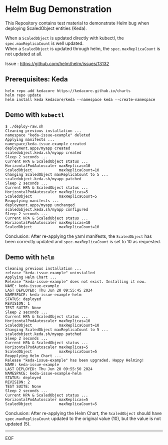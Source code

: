 # Helm Bug Demonstration

This Repository contains test material to demonstrate Helm bug when deploying ScaledObject entities (Keda).

When a `ScaledObject` is updated directly with kubectl, the `spec.maxReplicaCount` is well updated.  
When a `ScaledObject` is updated through helm, the `spec.maxReplicaCount` is not updated at all.  

Issue : https://github.com/helm/helm/issues/13132

## Prerequisites: Keda

```
helm repo add kedacore https://kedacore.github.io/charts
helm repo update
helm install keda kedacore/keda --namespace keda --create-namespace
```

## Demo with `kubectl`

```
$ ./deploy-raw.sh
Cleaning previous installation ...
namespace "keda-issue-example" deleted
Applying manifests ...
namespace/keda-issue-example created
deployment.apps/myapp created
scaledobject.keda.sh/myapp created
Sleep 2 seconds ...
Current HPA & ScaledObject status ...
HorizontalPodAutoscaler maxReplicas=10
ScaledObject            maxReplicaCount=10
Changing ScaledObject maxReplicaCount to 5 ...
scaledobject.keda.sh/myapp patched
Sleep 2 seconds ...
Current HPA & ScaledObject status ...
HorizontalPodAutoscaler maxReplicas=5
ScaledObject            maxReplicaCount=5
Reapplying manifests ...
deployment.apps/myapp unchanged
scaledobject.keda.sh/myapp configured
Sleep 2 seconds ...
Current HPA & ScaledObject status ...
HorizontalPodAutoscaler maxReplicas=10
ScaledObject            maxReplicaCount=10
```

Conclusion: After re-applying the yaml manifests, the `ScaledObject` has been correctly updated and `spec.maxReplicaCount` is set to 10 as requested.

## Demo with `helm`

```
Cleaning previous installation ...
release "keda-issue-example" uninstalled
Applying Helm Chart ...
Release "keda-issue-example" does not exist. Installing it now.
NAME: keda-issue-example
LAST DEPLOYED: Thu Jun 20 09:55:45 2024
NAMESPACE: keda-issue-example-helm
STATUS: deployed
REVISION: 1
TEST SUITE: None
Sleep 2 seconds ...
Current HPA & ScaledObject status ...
HorizontalPodAutoscaler maxReplicas=10
ScaledObject            maxReplicaCount=10
Changing ScaledObject maxReplicaCount to 5 ...
scaledobject.keda.sh/myapp patched
Sleep 2 seconds ...
Current HPA & ScaledObject status ...
HorizontalPodAutoscaler maxReplicas=5
ScaledObject            maxReplicaCount=5
Reapplying Helm Chart ...
Release "keda-issue-example" has been upgraded. Happy Helming!
NAME: keda-issue-example
LAST DEPLOYED: Thu Jun 20 09:55:50 2024
NAMESPACE: keda-issue-example-helm
STATUS: deployed
REVISION: 2
TEST SUITE: None
Sleep 2 seconds ...
Current HPA & ScaledObject status ...
HorizontalPodAutoscaler maxReplicas=5
ScaledObject            maxReplicaCount=5
```

Conclusion: After re-applying the Helm Chart, the `ScaledObject` should have `spec.maxReplicaCount` updated to the original value (10), but the value is not updated (5).

---
EOF
